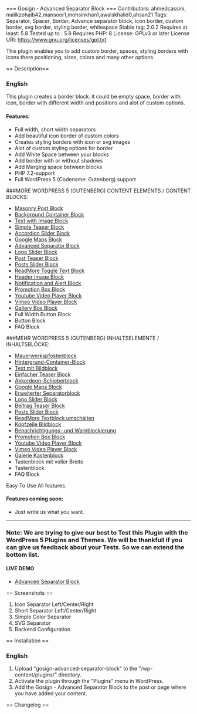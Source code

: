 === Gosign - Advanced Separator Block ===
Contributors: ahmedcassini, malikzohaib42,mansoor1,mohsinkhan1,awaiskhalid0,ahsan21
Tags: Separator, Spacer, Border, Advance separator block, icon border, custom border, svg border, styling border, whitespace
Stable tag: 2.0.2
Requires at least: 5.8
Tested up to : 5.8
Requires PHP: 8
License: GPLv3 or later
License URI: https://www.gnu.org/licenses/gpl.txt

This plugin enables you to add custom border, spaces, styling borders with icons there positioning, sizes, colors and many other options.

== Description==

### English

This plugin creates a border block. it could be empty space, border with icon, border with different width and positions and alot of custom options.

#### Features:

- Full width, short width separators
- Add beautiful icon border of custom colors
- Creates styling borders with icon or svg images
- Alot of custom styling options for border
- Add White Space between your blocks
- Add border with or without shadows
- Add Marging space between blocks
- PHP 7.2-support
- Full WordPress 5 (Codename: Gutenberg) support

###MORE WORDPRESS 5 (GUTENBERG) CONTENT ELEMENTS / CONTENT BLOCKS:

- [Masonry Post Block](https://wordpress.org/plugins/gosign-masonry-post-block/)
- [Background Container Block](https://wordpress.org/plugins/gosign-background-container/)
- [Text with Image Block](https://wordpress.org/plugins/gosign-text-with-image-block/)
- [Simple Teaser Block](https://wordpress.org/plugins/gosign-simple-teaser-block/)
- [Accordion Slider Block](https://wordpress.org/plugins/gosign-accordion-slider-block/)
- [Google Maps Block](https://wordpress.org/plugins/gosign-google-maps-block/)
- [Advanced Separator Block](https://wordpress.org/plugins/gosign-advanced-separator-block/)
- [Logo Slider Block](https://wordpress.org/plugins/gosign-logo-slider-block/)
- [Post Teaser Block](https://wordpress.org/plugins/gosign-post-teaser-block/)
- [Posts Slider Block](https://wordpress.org/plugins/gosign-posts-slider-block/)
- [ReadMore Toggle Text Block](https://wordpress.org/plugins/gosign-readmore-toggle-text-block/)
- [Header Image Block](https://wordpress.org/plugins/gosign-header-image-block/)
- [Notification and Alert Block](https://wordpress.org/plugins/gosign-notification-and-alert-block/)
- [Promotion Box Block](https://wordpress.org/plugins/gosign-promo-box-block/)
- [Youtube Video Player Block](https://wordpress.org/plugins/gosign-youtube-video-player-block/)
- [Vimeo Video Player Block](https://wordpress.org/plugins/gosign-vimeo-video-player-block/)
- [Gallery Box Block](https://wordpress.org/plugins/gosign-gallery-box-block/)
- Full Width Button Block
- Button Block
- FAQ Block

###MEHR WORDPRESS 5 (GUTENBERG) INHALTSELEMENTE / INHALTSBLÖCKE:

- [Mauerwerkspfostenblock](https://wordpress.org/plugins/gosign-masonry-post-block/)
- [Hintergrund-Container-Block](https://wordpress.org/plugins/gosign-background-container/)
- [Text mit Bildblock](https://wordpress.org/plugins/gosign-text-with-image-block/)
- [Einfacher Teaser Block](https://wordpress.org/plugins/gosign-simple-teaser-block/)
- [Akkordeon-Schieberblock](https://wordpress.org/plugins/gosign-accordion-slider-block/)
- [Google Maps Block](https://wordpress.org/plugins/gosign-google-maps-block/)
- [Erweiterter Separatorblock](https://wordpress.org/plugins/gosign-advanced-separator-block/)
- [Logo Slider Block](https://wordpress.org/plugins/gosign-logo-slider-block/)
- [Beitrag Teaser Block](https://wordpress.org/plugins/gosign-post-teaser-block/)
- [Posts Slider Block](https://wordpress.org/plugins/gosign-posts-slider-block/)
- [ReadMore Textblock umschalten](https://wordpress.org/plugins/gosign-readmore-toggle-text-block/)
- [Kopfzeile Bildblock](https://wordpress.org/plugins/gosign-header-image-block/)
- [Benachrichtigungs- und Warnblockierung](https://wordpress.org/plugins/gosign-notification-and-alert-block/)
- [Promotion Box Block](https://wordpress.org/plugins/gosign-promo-box-block/)
- [Youtube Video Player Block](https://wordpress.org/plugins/gosign-youtube-video-player-block/)
- [Vimeo Video Player Block](https://wordpress.org/plugins/gosign-vimeo-video-player-block/)
- [Galerie Kastenblock](https://wordpress.org/plugins/gosign-gallery-box-block/)
- Tastenblock mit voller Breite
- Tastenblock
- FAQ Block

Easy To Use All features.

#### Features coming soon:

- Just write us what you want.

---

### Note: We are trying to give our best to Test this Plugin with the WordPress 5 Plugins and Themes. We will be thankfull if you can give us feedback about your Tests. So we can extend the bottom list.

#### LIVE DEMO

- [Advanced Separator Block](https://www.gosign.de/plugins/gosign-advanced-separator-block/)

== Screenshots ==

1. Icon Separator Left/Center/Right
2. Short Separator Left/Center/Right
3. Simple Color Separator
4. SVG Separator
5. Backend Configuration

== Installation ==

### English

1. Upload \"gosign-advanced-separator-block\" to the \"/wp-content/plugins/\" directory.
2. Activate the plugin through the \"Plugins\" menu in WordPress.
3. Add the Gosign - Advanced Separator Block to the post or page where you have added your content.

== Changelog ==
